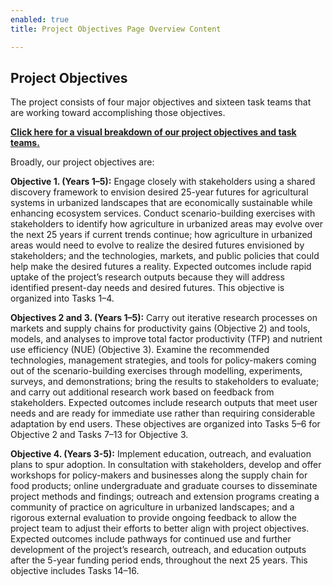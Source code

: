 ```yaml
---
enabled: true
title: Project Objectives Page Overview Content

---
```

## Project Objectives

The project consists of four major objectives and sixteen task teams that are working toward accomplishing those objectives.

[**Click here for a visual breakdown of our project objectives and task teams.**](https://drive.google.com/file/d/1LluEkqseG78BWcGd1h91rUod5wyQQ3rO/view?usp=sharing)

Broadly, our project objectives are:

**Objective 1. (Years 1–5):** Engage closely with stakeholders using a shared discovery framework to envision desired 25-year futures for agricultural systems in urbanized landscapes that are economically sustainable while enhancing ecosystem services. Conduct scenario-building exercises with stakeholders to identify how agriculture in urbanized areas may evolve over the next 25 years if current trends continue; how agriculture in urbanized areas would need to evolve to realize the desired futures envisioned by stakeholders; and the technologies, markets, and public policies that could help make the desired futures a reality. Expected outcomes include rapid uptake of the project’s research outputs because they will address identified present-day needs and desired futures. This objective is organized into Tasks 1–4.

**Objectives 2 and 3. (Years 1–5):** Carry out iterative research processes on markets and supply chains for productivity gains (Objective 2) and tools, models, and analyses to improve total factor productivity (TFP) and nutrient use efficiency (NUE) (Objective 3). Examine the recommended technologies, management strategies, and tools for policy-makers coming out of the scenario-building exercises through modelling, experiments, surveys, and demonstrations; bring the results to stakeholders to evaluate; and carry out additional research work based on feedback from stakeholders. Expected outcomes include research outputs that meet user needs and are ready for immediate use rather than requiring considerable adaptation by end users. These objectives are organized into Tasks 5–6 for Objective 2 and Tasks 7–13 for Objective 3.

**Objective 4. (Years 3-5):** Implement education, outreach, and evaluation plans to spur adoption. In consultation with stakeholders, develop and offer workshops for policy-makers and businesses along the supply chain for food products; online undergraduate and graduate courses to disseminate project methods and findings; outreach and extension programs creating a community of practice on agriculture in urbanized landscapes; and a rigorous external evaluation to provide ongoing feedback to allow the project team to adjust their efforts to better align with project objectives. Expected outcomes include pathways for continued use and further development of the project’s research, outreach, and education outputs after the 5-year funding period ends, throughout the next 25 years. This objective includes Tasks 14–16.
